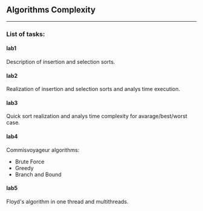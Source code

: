 ## Algorithms Complexity

***

### List of tasks:

#### lab1
Description of insertion and selection sorts.

#### lab2
Realization of insertion and selection sorts and analys time execution.

#### lab3
Quick sort realization and analys time complexity for avarage/best/worst case.

#### lab4
Commisvoyageur algorithms:
- Brute Force
- Greedy
- Branch and Bound

#### lab5
Floyd's algorithm in one thread and multithreads.

